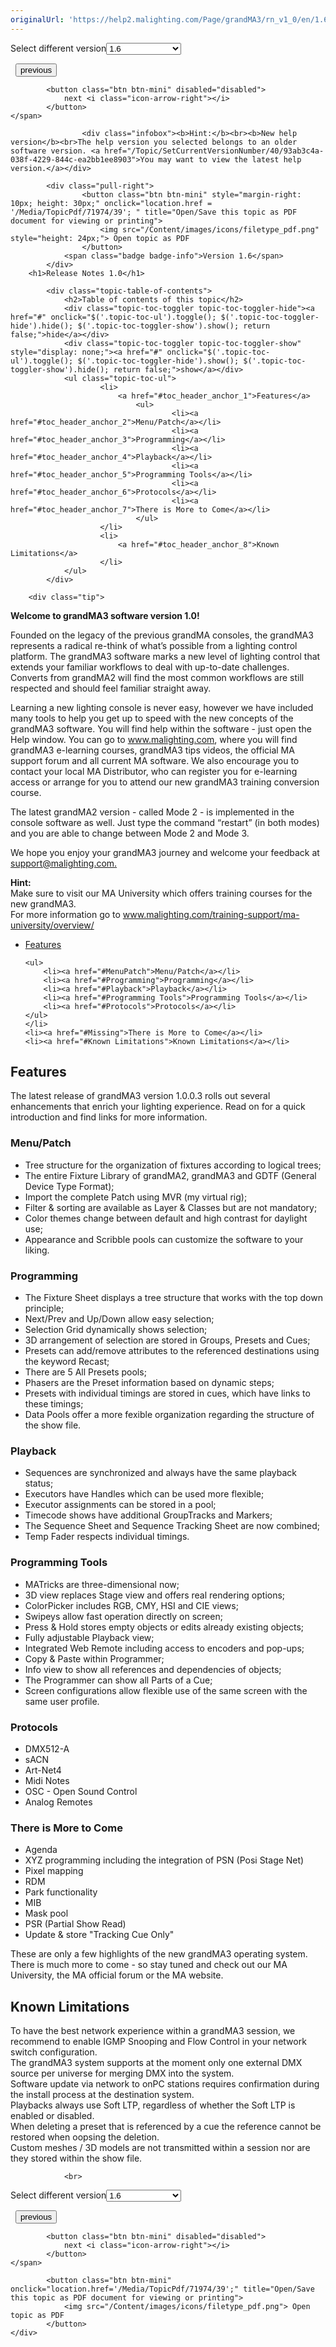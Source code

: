 ```yaml
---
originalUrl: 'https://help2.malighting.com/Page/grandMA3/rn_v1_0/en/1.6'
---
```


<div class="topic-navigation">

<div class="pull-right">
	<span class="pull-left">


<div class="pull-left">
<form action="/Topic/SetCurrentVersionNumber" class="form-inline" id="frmTagSelector" method="post">	<span class="form-mini">
		<div class="input-prepend"><span class="add-on">Select different version</span><select autocomplete="off" id="versionNumberId" name="versionNumberId" onchange="$(this).closest('#frmTagSelector').submit();" style="width: 120px;"><option value="">- latest -</option>
<option value="10">1.0</option>
<option value="32">1.1</option>
<option value="35">1.2</option>
<option value="36">1.3</option>
<option value="37">1.4</option>
<option value="38">1.5</option>
<option selected="selected" value="39">1.6</option>
<option value="40">1.7</option>
</select></div>
		<input data-val="true" data-val-number="The field Int32 must be a number." data-val-required="The Int32 field is required." id="ProductId" name="ProductId" type="hidden" value="26">
		<input id="CurrentGuid" name="CurrentGuid" type="hidden" value="93ab3c4a-038f-4229-844c-ea2bb1ee8903">
	</span>
</form></div>&nbsp;	</span>
	<span class="pull-right" style="white-space: nowrap;">
			<button class="btn btn-mini" onclick="location.href='/Page/grandMA3/rn_v1_1/en/1.6'; " title="Go to previous page 'Release Notes 1.1'">
				<i class="icon-arrow-left"></i> previous
			</button>

			<button class="btn btn-mini" disabled="disabled">
				next <i class="icon-arrow-right"></i>
			</button>
	</span>
</div>
<div class="clear-fix" style="margin-bottom: 10px"></div>
</div>

					<div class="infobox"><b>Hint:</b><br><b>New help version</b><br>The help version you selected belongs to an older software version. <a href="/Topic/SetCurrentVersionNumber/40/93ab3c4a-038f-4229-844c-ea2bb1ee8903">You may want to view the latest help version.</a></div>

			<div class="pull-right">
					<button class="btn btn-mini" style="margin-right: 10px; height: 30px;" onclick="location.href = '/Media/TopicPdf/71974/39'; " title="Open/Save this topic as PDF document for viewing or printing">
						<img src="/Content/images/icons/filetype_pdf.png" style="height: 24px;"> Open topic as PDF
					</button>
				<span class="badge badge-info">Version 1.6</span>
			</div>
		<h1>Release Notes 1.0</h1>

			<div class="topic-table-of-contents">
				<h2>Table of contents of this topic</h2>
				<div class="topic-toc-toggler topic-toc-toggler-hide"><a href="#" onclick="$('.topic-toc-ul').toggle(); $('.topic-toc-toggler-hide').hide(); $('.topic-toc-toggler-show').show(); return false;">hide</a></div>
				<div class="topic-toc-toggler topic-toc-toggler-show" style="display: none;"><a href="#" onclick="$('.topic-toc-ul').toggle(); $('.topic-toc-toggler-hide').show(); $('.topic-toc-toggler-show').hide(); return false;">show</a></div>
				<ul class="topic-toc-ul">
						<li>
							<a href="#toc_header_anchor_1">Features</a>
								<ul>
										<li><a href="#toc_header_anchor_2">Menu/Patch</a></li>
										<li><a href="#toc_header_anchor_3">Programming</a></li>
										<li><a href="#toc_header_anchor_4">Playback</a></li>
										<li><a href="#toc_header_anchor_5">Programming Tools</a></li>
										<li><a href="#toc_header_anchor_6">Protocols</a></li>
										<li><a href="#toc_header_anchor_7">There is More to Come</a></li>
								</ul>
						</li>
						<li>
							<a href="#toc_header_anchor_8">Known Limitations</a>
						</li>
				</ul>
			</div>

		<div class="tip">
<p><strong>Welcome to grandMA3 software version 1.0!</strong></p>

<p>Founded on the legacy of the previous grandMA consoles, the grandMA3 represents a radical re-think of what’s possible from a lighting control platform. The grandMA3 software marks a new level of lighting control that extends your familiar workflows to deal with up-to-date challenges. Converts from grandMA2 will find the most common workflows are still respected and should feel familiar straight away.</p>

<p>Learning a new lighting console is never easy, however we have included many tools to help you get up to speed with the new concepts of the grandMA3 software. You will find help within the software - just open the Help window. You can go to <a href="http://www.malighting.com">www.malighting.com</a>, where you will find grandMA3 e-learning courses, grandMA3 tips videos, the official MA support forum and all current MA software. We also encourage you to contact your local MA Distributor, who can register you for e-learning access or arrange for you to attend our new grandMA3 training conversion course.</p>

<p>The latest grandMA2 version - called Mode 2 - is implemented in the console software as well. Just type the command “restart” (in both modes) and you are able to change between Mode 2 and Mode 3.</p>

<p>We hope you enjoy your grandMA3 journey and welcome your feedback at <a href="mailto:support@malighting.com">support@malighting.com</a><a href="mailto:support@malighting.com?subject=Feedback%20grandMA3%20v1.0">.</a></p>
</div>

<div class="tip"><strong>Hint:</strong><br>
Make sure to visit our MA University which offers training courses for the new grandMA3.<br>
For more information go to&nbsp;<a href="https://www.malighting.com/training-support/ma-university/overview/">www.malighting.com/training-support/ma-university/overview/</a></div>

<ul>
	<li><a href="#Features">Features</a>

	<ul>
		<li>​​<a href="#MenuPatch">Menu/Patch</a></li>
		<li><a href="#Programming">Programming</a></li>
		<li><a href="#Playback">Playback</a></li>
		<li><a href="#Programming Tools">Programming Tools</a></li>
		<li><a href="#Protocols">Protocols</a></li>
	</ul>
	</li>
	<li><a href="#Missing">There is More to Come</a></li>
	<li><a href="#Known Limitations">Known Limitations</a></li>
</ul>

<div style="page-break-after: always" class="ck_pagebreak"><span style="display:none">&nbsp;</span></div>

<a name="toc_header_anchor_1" id="toc_header_anchor_1" class="topic-toc-item"></a><h2><a id="Features" name="Features"></a>Features</h2>

<p>The latest release of grandMA3 version <span class="current-version-number">1.0.0.3</span>&nbsp;rolls out several enhancements that enrich your lighting experience. Read on for a quick introduction and find links for more information.</p>

<a name="toc_header_anchor_2" id="toc_header_anchor_2" class="topic-toc-item"></a><h3><a id="MenuPatch" name="MenuPatch"></a>Menu/Patch</h3>

<ul>
	<li>Tree structure for the organization of fixtures according to logical trees;</li>
	<li>The entire Fixture Library of grandMA2, grandMA3 and GDTF (General Device Type Format);</li>
	<li>Import the complete Patch using MVR (my virtual rig);</li>
	<li>Filter &amp; sorting are available as Layer &amp; Classes but are not mandatory;</li>
	<li>Color themes change between default and high contrast for daylight use;</li>
	<li>Appearance and Scribble pools can customize the software to your liking.</li>
</ul>

<a name="toc_header_anchor_3" id="toc_header_anchor_3" class="topic-toc-item"></a><h3><a id="Programming" name="Programming"></a>Programming</h3>

<ul>
	<li>The Fixture Sheet displays a tree structure that works with the top down principle;</li>
	<li>Next/Prev and Up/Down allow easy selection;</li>
	<li>Selection Grid dynamically shows selection;</li>
	<li>3D arrangement of selection are stored in Groups, Presets and Cues;</li>
	<li>Presets can add/remove attributes to the referenced destinations using the keyword Recast;</li>
	<li>There are 5 All Presets pools;</li>
	<li>Phasers are the Preset information based on dynamic steps;</li>
	<li>Presets with individual timings are stored in cues, which have links to these timings;</li>
	<li>Data Pools offer a more fexible organization regarding the structure of the show file.&nbsp;</li>
</ul>

<a name="toc_header_anchor_4" id="toc_header_anchor_4" class="topic-toc-item"></a><h3><a id="Playback" name="Playback"></a>Playback</h3>

<ul>
	<li>Sequences are synchronized and always have the same playback status;</li>
	<li>Executors have Handles which can be used more flexible;</li>
	<li>Executor assignments can be stored in a pool;</li>
	<li>Timecode shows have additional GroupTracks and Markers;</li>
	<li>The Sequence Sheet and Sequence Tracking Sheet are now combined;</li>
	<li>Temp Fader respects individual timings.</li>
</ul>

<a name="toc_header_anchor_5" id="toc_header_anchor_5" class="topic-toc-item"></a><h3><a id="Programming Tools" name="Programming Tools"></a>Programming Tools</h3>

<ul>
	<li>MATricks are three-dimensional now;</li>
	<li>3D view replaces Stage view and offers real rendering options;</li>
	<li>ColorPicker includes RGB, CMY, HSI and CIE views;</li>
	<li>Swipeys allow fast operation directly on screen;</li>
	<li>Press &amp; Hold stores empty objects or edits already existing objects;</li>
	<li>Fully adjustable Playback view;</li>
	<li>Integrated Web Remote including access to encoders and pop-ups;</li>
	<li>Copy &amp; Paste within Programmer;</li>
	<li>Info view to show all references and dependencies of objects;</li>
	<li>The Programmer can show all Parts of a Cue;</li>
	<li>Screen configurations allow flexible use of the same screen with the same user profile.</li>
</ul>

<a name="toc_header_anchor_6" id="toc_header_anchor_6" class="topic-toc-item"></a><h3><a id="Protocols" name="Protocols"></a>Protocols</h3>

<ul>
	<li>DMX512-A</li>
	<li>sACN</li>
	<li>Art-Net4</li>
	<li>Midi Notes</li>
	<li>OSC - Open Sound Control</li>
	<li>Analog Remotes</li>
</ul>

<a name="toc_header_anchor_7" id="toc_header_anchor_7" class="topic-toc-item"></a><h3><a id="Missing" name="Missing"></a>There is More to Come</h3>

<ul>
	<li>Agenda</li>
	<li>XYZ programming including the integration of PSN (Posi Stage Net)</li>
	<li>Pixel mapping</li>
	<li>RDM</li>
	<li>Park functionality</li>
	<li>MIB</li>
	<li>Mask pool</li>
	<li>PSR (Partial Show Read)</li>
	<li>Update &amp; store "Tracking Cue Only"</li>
</ul>

<p>These are only a few highlights of the new grandMA3 operating system. There is much more to come - so stay tuned and check out our MA University, the MA official forum or the MA website.</p>

<div style="page-break-after: always" class="ck_pagebreak"><span style="display:none">&nbsp;</span></div>

<a name="toc_header_anchor_8" id="toc_header_anchor_8" class="topic-toc-item"></a><h2><a id="Known Limitations" name="Known Limitations"></a>Known Limitations</h2>

<div class="warning">To have the best network experience within a grandMA3 session, we recommend to enable IGMP Snooping and Flow Control in your network switch configuration.</div>

<div class="warning">The grandMA3 system supports at the moment only one external DMX source per universe for merging DMX into the system.</div>

<div class="warning">Software update via network to onPC stations requires confirmation during the install process at the destination system.</div>

<div class="warning">Playbacks always use Soft LTP, regardless of whether the Soft LTP is enabled or disabled.</div>

<div class="warning">When deleting a preset that is referenced by a cue the reference cannot be restored when oopsing the deletion.</div>

<div class="warning">Custom meshes / 3D models are not transmitted within a session nor are they stored within the show file.</div>


				<br>
<div class="topic-navigation">

<div class="pull-right">
	<span class="pull-left">


<div class="pull-left">
<form action="/Topic/SetCurrentVersionNumber" class="form-inline" id="frmTagSelector" method="post">	<span class="form-mini">
		<div class="input-prepend"><span class="add-on">Select different version</span><select autocomplete="off" id="versionNumberId" name="versionNumberId" onchange="$(this).closest('#frmTagSelector').submit();" style="width: 120px;"><option value="">- latest -</option>
<option value="10">1.0</option>
<option value="32">1.1</option>
<option value="35">1.2</option>
<option value="36">1.3</option>
<option value="37">1.4</option>
<option value="38">1.5</option>
<option selected="selected" value="39">1.6</option>
<option value="40">1.7</option>
</select></div>
		<input data-val="true" data-val-number="The field Int32 must be a number." data-val-required="The Int32 field is required." id="ProductId" name="ProductId" type="hidden" value="26">
		<input id="CurrentGuid" name="CurrentGuid" type="hidden" value="93ab3c4a-038f-4229-844c-ea2bb1ee8903">
	</span>
</form></div>&nbsp;	</span>
	<span class="pull-right" style="white-space: nowrap;">
			<button class="btn btn-mini" onclick="location.href='/Page/grandMA3/rn_v1_1/en/1.6'; " title="Go to previous page 'Release Notes 1.1'">
				<i class="icon-arrow-left"></i> previous
			</button>

			<button class="btn btn-mini" disabled="disabled">
				next <i class="icon-arrow-right"></i>
			</button>
	</span>
</div>
	<div class="clear-fix"></div>
	<div class="pull-right">
	
			<button class="btn btn-mini" onclick="location.href='/Media/TopicPdf/71974/39';" title="Open/Save this topic as PDF document for viewing or printing">
				<img src="/Content/images/icons/filetype_pdf.png"> Open topic as PDF
			</button>
	</div>
<div class="clear-fix" style="margin-bottom: 10px"></div>
</div>

	
